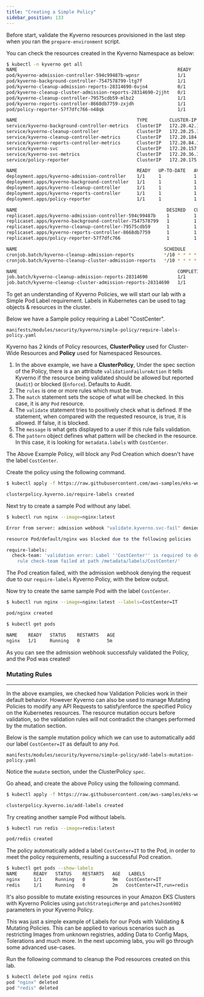 ```yaml
---
title: "Creating a Simple Policy"
sidebar_position: 133
---
```


Before start, validate the Kyverno resources provisioned in the last step when you ran the `prepare-environment` script.

You can check the resources created in the Kyverno Namespace as below:

```bash
$ kubectl -n kyverno get all
NAME                                                           READY   STATUS      RESTARTS   AGE
pod/kyverno-admission-controller-594c99487b-wpnsr              1/1     Running     0          8m15s
pod/kyverno-background-controller-7547578799-ltg7f             1/1     Running     0          8m15s
pod/kyverno-cleanup-admission-reports-28314690-6vjn4           0/1     Completed   0          3m20s
pod/kyverno-cleanup-cluster-admission-reports-28314690-2jjht   0/1     Completed   0          3m20s
pod/kyverno-cleanup-controller-79575cdb59-mlbz2                1/1     Running     0          8m15s
pod/kyverno-reports-controller-8668db7759-zxjdh                1/1     Running     0          8m15s
pod/policy-reporter-57f7dfc766-n48qk                           1/1     Running     0          7m53s

NAME                                            TYPE        CLUSTER-IP       EXTERNAL-IP   PORT(S)    AGE
service/kyverno-background-controller-metrics   ClusterIP   172.20.42.104    <none>        8000/TCP   8m16s
service/kyverno-cleanup-controller              ClusterIP   172.20.25.127    <none>        443/TCP    8m16s
service/kyverno-cleanup-controller-metrics      ClusterIP   172.20.184.34    <none>        8000/TCP   8m16s
service/kyverno-reports-controller-metrics      ClusterIP   172.20.84.109    <none>        8000/TCP   8m16s
service/kyverno-svc                             ClusterIP   172.20.157.100   <none>        443/TCP    8m16s
service/kyverno-svc-metrics                     ClusterIP   172.20.36.168    <none>        8000/TCP   8m16s
service/policy-reporter                         ClusterIP   172.20.175.164   <none>        8080/TCP   7m53s

NAME                                            READY   UP-TO-DATE   AVAILABLE   AGE
deployment.apps/kyverno-admission-controller    1/1     1            1           8m16s
deployment.apps/kyverno-background-controller   1/1     1            1           8m16s
deployment.apps/kyverno-cleanup-controller      1/1     1            1           8m16s
deployment.apps/kyverno-reports-controller      1/1     1            1           8m16s
deployment.apps/policy-reporter                 1/1     1            1           7m53s

NAME                                                       DESIRED   CURRENT   READY   AGE
replicaset.apps/kyverno-admission-controller-594c99487b    1         1         1       8m16s
replicaset.apps/kyverno-background-controller-7547578799   1         1         1       8m16s
replicaset.apps/kyverno-cleanup-controller-79575cdb59      1         1         1       8m16s
replicaset.apps/kyverno-reports-controller-8668db7759      1         1         1       8m16s
replicaset.apps/policy-reporter-57f7dfc766                 1         1         1       7m53s

NAME                                                      SCHEDULE       SUSPEND   ACTIVE   LAST SCHEDULE   AGE
cronjob.batch/kyverno-cleanup-admission-reports           */10 * * * *   False     0        3m20s           8m16s
cronjob.batch/kyverno-cleanup-cluster-admission-reports   */10 * * * *   False     0        3m20s           8m16s

NAME                                                           COMPLETIONS   DURATION   AGE
job.batch/kyverno-cleanup-admission-reports-28314690           1/1           13s        3m20s
job.batch/kyverno-cleanup-cluster-admission-reports-28314690   1/1           10s        3m20s
```

To get an understanding of Kyverno Policies, we will start our lab with a Simple Pod Label requirement. Labels in Kubernetes can be used to tag objects & resources in the cluster.

Below we have a Sample policy requiring a Label "CostCenter".

```file
manifests/modules/security/kyverno/simple-policy/require-labels-policy.yaml
```

Kyverno has 2 kinds of Policy resources, **ClusterPolicy** used for Cluster-Wide Resources and **Policy** used for Namespaced Resources.

1. In the above example, we have a **ClusterPolicy**, Under the spec section of the Policy, there is a an attribute `validationFailureAction` it tells Kyverno if the resource being validated should be allowed but reported (`Audit`) or blocked (`Enforce`). Defaults to Audit.
2. The `rules` is one or more rules which must be true.
3. The `match` statement sets the scope of what will be checked. In this case, it is any `Pod` resource.
4. The `validate` statement tries to positively check what is defined. If the statement, when compared with the requested resource, is true, it is allowed. If false, it is blocked.
5. The `message` is what gets displayed to a user if this rule fails validation.
6. The `pattern` object defines what pattern will be checked in the resource. In this case, it is looking for `metadata.labels` with `CostCenter`.

The Above Example Policy, will block any Pod Creation which doesn't have the label `CostCenter`.

Create the policy using the following command.

```bash
$ kubectl apply -f https://raw.githubusercontent.com/aws-samples/eks-workshop-v2/main/manifests/modules/security/kyverno/simple-policy/require-labels-policy.yaml

clusterpolicy.kyverno.io/require-labels created
```

Next try to create a sample Pod without any label.

```bash
$ kubectl run nginx --image=nginx:latest

Error from server: admission webhook "validate.kyverno.svc-fail" denied the request:

resource Pod/default/nginx was blocked due to the following policies

require-labels:
  check-team: 'validation error: Label ''CostCenter'' is required to deploy the Pod.
    rule check-team failed at path /metadata/labels/CostCenter/'
```

The Pod creation failed, with the admission webhook denying the request due to our `require-labels` Kyverno Policy, with the below output.

Now try to create the same sample Pod with the label `CostCenter`.

```bash
$ kubectl run nginx --image=nginx:latest --labels=CostCenter=IT

pod/nginx created

$ kubectl get pods

NAME    READY   STATUS    RESTARTS   AGE
nginx   1/1     Running   0          5m
```

As you can see the admission webhook successfuly validated the Policy, and the Pod was created!

### Mutating Rules

---

In the above examples, we checked how Validation Policies work in their default behavior. However Kyverno can also be used to manage Mutating Policies to modify any API Requests to satisfy/enforce the specified Policy on the Kubernetes resources. The resource mutation occurs before validation, so the validation rules will not contradict the changes performed by the mutation section.

Below is the sample mutation policy which we can use to automatically add our label `CostCenter=IT` as default to any `Pod`.

```file
manifests/modules/security/kyverno/simple-policy/add-labels-mutation-policy.yaml
```

Notice the `mudate` section, under the ClusterPolicy `spec`.

Go ahead, and create the above Policy using the following command.

```bash
$ kubectl apply -f https://raw.githubusercontent.com/aws-samples/eks-workshop-v2/main/manifests/modules/security/kyverno/simple-policy/add-labels-mutation-policy.yaml

clusterpolicy.kyverno.io/add-labels created
```

Try creating another sample Pod without labels.

```bash
$ kubectl run redis --image=redis:latest 

pod/redis created
```

The policy automatically added a label `CostCenter=IT` to the Pod, in order to meet the policy requirements, resulting a successful Pod creation.

```bash
$ kubectl get pods --show-labels
NAME      READY   STATUS    RESTARTS   AGE   LABELS
nginx     1/1     Running   0          9m   CostCenter=IT
redis     1/1     Running   0          2m   CostCenter=IT,run=redis
```

It's also possible to mutate existing resources in your Amazon EKS Clusters with Kyverno Policies using `patchStrategicMerge` and `patchesJson6902` parameters in your Kyverno Policy.

This was just a simple example of Labels for our Pods with Validating & Mutating Policies. This can be applied to various scenarios such as restricting Images from unknown registries, adding Data to Config Maps, Tolerations and much more. In the next upcoming labs, you will go through some advanced use-cases.

Run the following command to cleanup the Pod resources created on this lab.

```bash
$ kubectl delete pod nginx redis
pod "nginx" deleted
pod "redis" deleted
```
